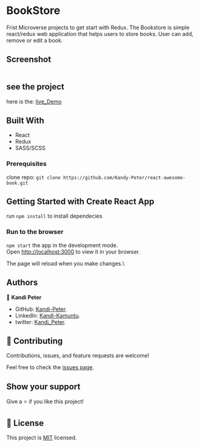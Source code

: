 # BookStore

Frist Microverse projects to get start with Redux.
The Bookstore is simple react/redux web application that helps users to store books. 
User can add, remove or edit a book.

## Screenshot
![]()

## see the project
   here is the:  [live_Demo](https://webstore-by-kandy.herokuapp.com/)

## Built With

- React
- Redux
- SASS/SCSS

### Prerequisites

clone repo: `git clone https://github.com/Kandy-Peter/react-awesome-book.git`

## Getting Started with Create React App

run `npm install` to install dependecies
### Run to the browser
 `npm start`
the app in the development mode.\
Open [http://localhost:3000](http://localhost:3000) to view it in your browser.

The page will reload when you make changes.\

## Authors

👤 **Kandi Peter**

- GitHub: [Kandi-Peter](https://github.com/Kandy-Peter).
- LinkedIn: [Kandi-Kamuntu](https://www.linkedin.com/in/kandi-peter-a49590212/).
- twitter: [Kandi_Peter](https://twitter.com/peter_kandy).

## 🤝 Contributing

Contributions, issues, and feature requests are welcome!

Feel free to check the [issues page](../../issues/).

## Show your support

Give a ⭐️ if you like this project!

## 📝 License

This project is [MIT](./MIT.md) licensed.




